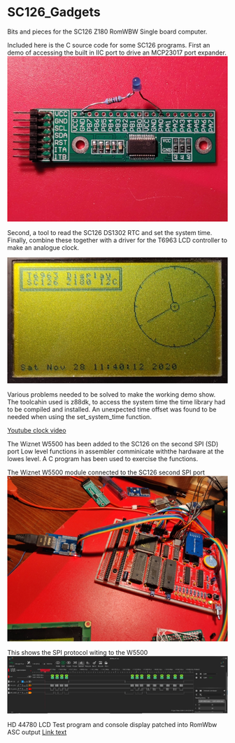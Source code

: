 # SC126_Gadgets
Bits and pieces for the SC126 Z180 RomWBW Single board computer.

Included here is the C source code for some SC126 programs.
First an demo of accessing the built in IIC port to drive an MCP23017 port expander.
![Alt text](mcp23017_breakout.jpg?raw=true "mcp23017")

Second, a tool to read the SC126 DS1302 RTC and set the system time.
Finally, combine these together with a driver for the T6963 LCD controller to make an analogue clock.

![Alt text](t6963_lcd.jpg?raw=true "t6963")

Various problems needed to be solved to make the working demo show. The toolcahin used is z88dk, to access the system time the time library had to be compiled and installed. An unexpected time offset was found to be needed when using the set_system_time function.

[Youtube clock video](https://youtu.be/SXmMnbZyj9E)

The Wiznet W5500 has been added to the SC126 on the second SPI (SD) port
Low level functions in assembler comminicate withthe hardware at the lowes level.
A C program has been used to exercise the functions.

The Wiznet W5500 module connected to the SC126 second SPI port
![Alt text](W5500_SC126.jpg?raw=true "W5500")

This shows the SPI protocol witing to the W5500
![Alt text](DSView-SC126-set-MAC-test.png?raw=true "DSView")

HD 44780 LCD Test program and console display patched into RomWbw ASC output
[Link text](https://github.com/DavidJRichards/SC126_Gadgets/tree/main/HD44780)

